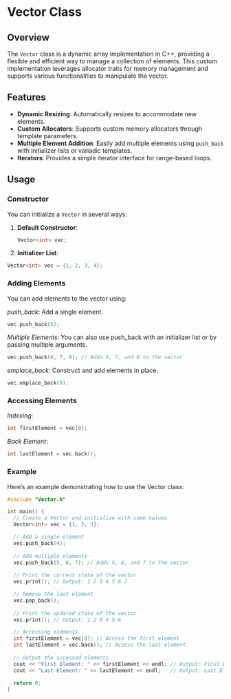 # Vector Class

## Overview

The `Vector` class is a dynamic array implementation in C++, providing a flexible and efficient way to manage a collection of elements. This custom implementation leverages allocator traits for memory management and supports various functionalities to manipulate the vector.

## Features

- **Dynamic Resizing**: Automatically resizes to accommodate new elements.
- **Custom Allocators**: Supports custom memory allocators through template parameters.
- **Multiple Element Addition**: Easily add multiple elements using `push_back` with initializer lists or variadic templates.
- **Iterators**: Provides a simple iterator interface for range-based loops.

## Usage

### Constructor

You can initialize a `Vector` in several ways:

1. **Default Constructor**:
   ```cpp
   Vector<int> vec;
   ```
2. **Initializer List**:
  ```cpp
  Vector<int> vec = {1, 2, 3, 4};
  ```

### Adding Elements

You can add elements to the vector using:

*push_back*: Add a single element.
  ```cpp
  vec.push_back(5);
  ```
*Multiple Elements*: You can also use push_back with an initializer list or by passing multiple arguments.
  ```cpp
  vec.push_back(6, 7, 8); // Adds 6, 7, and 8 to the vector
  ```
*emplace_back*: Construct and add elements in place.
  ```cpp
  vec.emplace_back(9);
  ```

### Accessing Elements

*Indexing*:
  ```cpp
  int firstElement = vec[0];
  ```
*Back Element*:
  ```cpp
  int lastElement = vec.back();
  ```

### Example
Here’s an example demonstrating how to use the Vector class:
  ```cpp
  #include "Vector.h"

int main() {
    // Create a Vector and initialize with some values
    Vector<int> vec = {1, 2, 3};

    // Add a single element
    vec.push_back(4);
    
    // Add multiple elements
    vec.push_back(5, 6, 7); // Adds 5, 6, and 7 to the vector
    
    // Print the current state of the vector
    vec.print(); // Output: 1 2 3 4 5 6 7

    // Remove the last element
    vec.pop_back();
    
    // Print the updated state of the vector
    vec.print(); // Output: 1 2 3 4 5 6

    // Accessing elements
    int firstElement = vec[0]; // Access the first element
    int lastElement = vec.back(); // Access the last element
    
    // Output the accessed elements
    cout << "First Element: " << firstElement << endl; // Output: First Element: 1
    cout << "Last Element: " << lastElement << endl;   // Output: Last Element: 6

    return 0;
}
  ```


